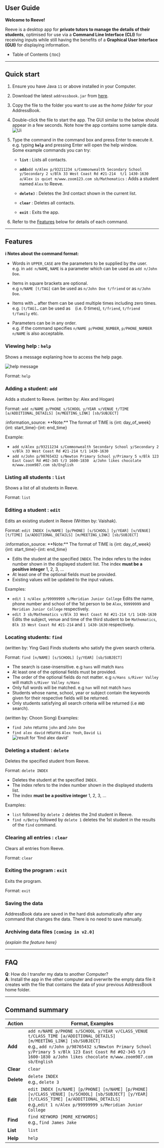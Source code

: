## User Guide

**Welcome to Reeve!**

Reeve is a desktop app for **private tutors to manage the details of their students**, optimised for use via a 
**Command Line Interface (CLI)** for receiving inputs while still having the benefits of a **Graphical User Interface (GUI)** for displaying information.

* Table of Contents
{:toc}

--------------------------------------------------------------------------------------------------------------------

## Quick start

1. Ensure you have Java `11` or above installed in your Computer.

1. Download the latest `addressbook.jar` from [here](https://github.com/se-edu/addressbook-level3/releases).

1. Copy the file to the folder you want to use as the _home folder_ for your AddressBook.

1. Double-click the file to start the app. The GUI similar to the below should appear in a few seconds. Note how the app contains some sample data.<br>
   ![Ui](images/Ui.png)

1. Type the command in the command box and press Enter to execute it. e.g. typing **`help`** and pressing Enter will open the help window.<br>
   Some example commands you can try:

   * **`list`** : Lists all contacts.

   * **`add`**`add n/Alex p/93211234 s/Commonwealth Secondary School y/Secondary 2 v/Blk 33 West Coast Rd #21-214 
   t/1 1430-1630 a/Alex is quiet m/www.zoom123.com sb/Mathematics` : Adds a student named `Alex` to Reeve.

   * **`delete`**`3` : Deletes the 3rd contact shown in the current list.

   * **`clear`** : Deletes all contacts.

   * **`exit`** : Exits the app.

1. Refer to the [Features](#features) below for details of each command.

--------------------------------------------------------------------------------------------------------------------

## Features

<div markdown="block" class="alert alert-info">

**:information_source: Notes about the command format:**<br>

* Words in `UPPER_CASE` are the parameters to be supplied by the user.<br>
  e.g. in `add n/NAME`, `NAME` is a parameter which can be used as `add n/John Doe`.

* Items in square brackets are optional.<br>
  e.g `n/NAME [t/TAG]` can be used as `n/John Doe t/friend` or as `n/John Doe`.

* Items with `…`​ after them can be used multiple times including zero times.<br>
  e.g. `[t/TAG]…​` can be used as ` ` (i.e. 0 times), `t/friend`, `t/friend t/family` etc.

* Parameters can be in any order.<br>
  e.g. if the command specifies `n/NAME p/PHONE_NUMBER`, `p/PHONE_NUMBER n/NAME` is also acceptable.

</div>

### Viewing help : `help`

Shows a message explaning how to access the help page.

![help message](images/helpMessage.png)

Format: `help`

### Adding a student: `add`

Adds a student to Reeve. (written by: Alex and Hogan)

Format: `add n/NAME p/PHONE s/SCHOOL y/YEAR v/VENUE t/TIME 
[a/ADDITIONAL_DETAILS] [m/MEETING_LINK] [sb/SUBJECT]`

<div markdown="span" class="alert alert-primary">:information_source: **Note:**
The format of TIME is {int: day_of_week} {int: start_time}-{int: end_time}
</div>

Example:
* `add n/Alex p/93211234 s/Commonwealth Secondary School y/Secondary 2 v/Blk 33 West Coast Rd #21-214 t/1 1430-1630 `
* `add n/John p/98765432 s/Newton Primary School y/Primary 5 v/Blk 123 East Coast Rd #02-345 t/3 1600-1830 
a/John likes chocolate m/www.zoom987.com sb/English`

### Listing all students : `list`

Shows a list of all students in Reeve.

Format: `list`



### Editing a student : `edit`

Edits an existing student in Reeve (Written by: Vaishak).

Format: `edit INDEX [n/NAME] [p/PHONE] [s/SCHOOL] [y/YEAR] [v/VENUE] [t/TIME] [a/ADDITIONAL_DETAILS] [m/MEETING_LINK] [sb/SUBJECT]`

<div markdown="span" class="alert alert-primary">:information_source: **Note:**
The format of TIME is {int: day_of_week} {int: start_time}-{int: end_time}
</div>


* Edits the student at the specified `INDEX`. The index refers to the index number shown in the displayed student list. The index **must be a positive integer** 1, 2, 3, …​
* At least one of the optional fields must be provided.
* Existing values will be updated to the input values.

Examples:
*  `edit 1 n/Alex p/99999999 s/Meridian Junior College` Edits the name, phone number and school of the 1st person to be `Alex`, `99999999` and `Meridian Junior College` respectively.
*  `edit 3 sb/Mathematics v/Blk 33 West Coast Rd #21-214 t/1 1430-1630` Edits the subject, venue and time of the third student to be `Mathematics`, `Blk 33 West Coast Rd #21-214` and `1 1430-1630` respectively.

### Locating students: `find`

(written by: Ying Gao)
Finds students who satisfy the given search criteria.

Format: `find [n/NAME] [s/SCHOOL] [y/YEAR] [sb/SUBJECT]`

* The search is case-insensitive. e.g `hans` will match `Hans`
* At least one of the optional fields must be provided.
* The order of the optional fields do not matter. e.g `n/Hans s/River Valley` will match `s/River Valley n/Hans`
* Only full words will be matched. e.g `han` will not match `hans`
* Students whose name, school, year or subject contain the keywords given for their respective fields will be returned.
* Only students satisfying all search criteria will be returned (i.e `AND` search).

(written by: Choon Siong)
Examples:
* `find John` returns `john` and `John Doe`
* `find alex david` returns `Alex Yeoh`, `David Li`<br>
  ![result for 'find alex david'](images/findAlexDavidResult.png)

### Deleting a student : `delete`

Deletes the specified student from Reeve.

Format: `delete INDEX`

* Deletes the student at the specified `INDEX`.
* The index refers to the index number shown in the displayed students list.
* The index **must be a positive integer** 1, 2, 3, …​

Examples:
* `list` followed by `delete 2` deletes the 2nd student in Reeve.
* `find n/Betsy` followed by `delete 1` deletes the 1st student in the results of the `find` command.

### Clearing all entries : `clear`

Clears all entries from Reeve.

Format: `clear`

### Exiting the program : `exit`

Exits the program.

Format: `exit`

### Saving the data

AddressBook data are saved in the hard disk automatically after any command that changes the data. There is no need to save manually.

### Archiving data files `[coming in v2.0]`

_{explain the feature here}_

--------------------------------------------------------------------------------------------------------------------

## FAQ

**Q**: How do I transfer my data to another Computer?<br>
**A**: Install the app in the other computer and overwrite the empty data file it creates with the file that contains the data of your previous AddressBook home folder.

--------------------------------------------------------------------------------------------------------------------

## Command summary

Action | Format, Examples
--------|------------------
**Add** | `add n/NAME p/PHONE s/SCHOOL y/YEAR v/CLASS_VENUE t/CLASS_TIME [a/ADDITIONAL_DETAILS] [m/MEETING_LINK] [sb/SUBJECT]​` <br> e.g., `add n/John p/98765432 s/Newton Primary School y/Primary 5 v/Blk 123 East Coast Rd #02-345 t/3 1600-1830 a/John likes chocolate m/www.zoom987.com sb/English`
**Clear** | `clear`
**Delete** | `delete INDEX`<br> e.g., `delete 3`
**Edit** | `edit INDEX [n/NAME] [p/PHONE] [n/NAME] [p/PHONE] [v/CLASS_VENUE] [s/SCHOOL] [sb/SUBJECT] [y/YEAR] [t/CLASS_TIME] [a/ADDITIONAL_DETAILS]`<br> e.g.,`edit 1 n/Alex p/99999999 s/Meridian Junior College`
**Find** | `find KEYWORD [MORE_KEYWORDS]`<br> e.g., `find James Jake`
**List** | `list`
**Help** | `help`
